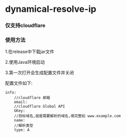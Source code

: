 # dynamical-resolve-ip

### 仅支持cloudflare

### 使用方法

1.在release中下载jar文件

2.使用Java环境启动

3.第一次打开会生成配置文件并关闭

配置文件如下:

    info:
        //cloudflare 邮箱
        email:
        //cloudflare Global API
        GKey:
        //目标域名,就是需要解析的域名,填完整如 www.example.com
        name:
        //解析类型
        type: A